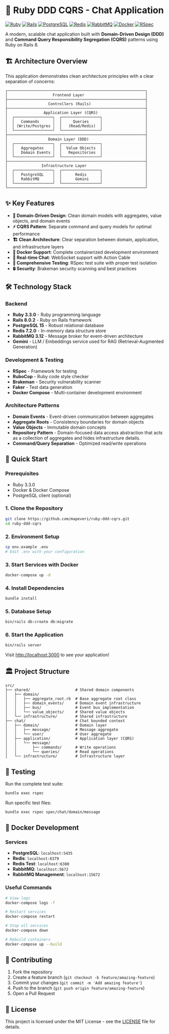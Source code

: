 # 🚀 Ruby DDD CQRS - Chat Application

[![Ruby](https://img.shields.io/badge/Ruby-3.3.0-red.svg)](https://www.ruby-lang.org/)
[![Rails](https://img.shields.io/badge/Rails-8.0.2-red.svg)](https://rubyonrails.org/)
[![PostgreSQL](https://img.shields.io/badge/PostgreSQL-15-blue.svg)](https://www.postgresql.org/)
[![Redis](https://img.shields.io/badge/Redis-7.2.0-red.svg)](https://redis.io/)
[![RabbitMQ](https://img.shields.io/badge/RabbitMQ-3.12-green.svg)](https://www.rabbitmq.com/)
[![Docker](https://img.shields.io/badge/Docker-✓-blue.svg)](https://www.docker.com/)
[![RSpec](https://img.shields.io/badge/RSpec-✓-green.svg)](https://rspec.info/)

A modern, scalable chat application built with **Domain-Driven Design (DDD)** and **Command Query Responsibility Segregation (CQRS)** patterns using Ruby on Rails 8.

## 🏗️ Architecture Overview

This application demonstrates clean architecture principles with a clear separation of concerns:

```
┌─────────────────────────────────────────────────────────────┐
│                    Frontend Layer                           │
├─────────────────────────────────────────────────────────────┤
│                  Controllers (Rails)                        │
├─────────────────────────────────────────────────────────────┤
│                Application Layer (CQRS)                     │
│  ┌─────────────────┐  ┌─────────────────┐                   │
│  │   Commands      │  │     Queries     │                   │
│  │ (Write/Postgres │  │   (Read/Redis)  │                   │
│  └─────────────────┘  └─────────────────┘                   │
├─────────────────────────────────────────────────────────────┤
│                  Domain Layer (DDD)                         │
│  ┌─────────────────┐  ┌─────────────────┐                   │
│  │   Aggregates    │  │  Value Objects  │                   │
│  │   Domain Events │  │   Repositories  │                   │
│  └─────────────────┘  └─────────────────┘                   │
├─────────────────────────────────────────────────────────────┤
│               Infrastructure Layer                          │
│  ┌─────────────────┐  ┌─────────────────┐                   │
│  │   PostgreSQL    │  │      Redis      │                   │
│  │   RabbitMQ      │  │      Gemini     │                   │
│  └─────────────────┘  └─────────────────┘                   │
└─────────────────────────────────────────────────────────────┘
```

## ✨ Key Features

- **🎯 Domain-Driven Design**: Clean domain models with aggregates, value objects, and domain events
- **⚡ CQRS Pattern**: Separate command and query models for optimal performance
- **🏗️ Clean Architecture**: Clear separation between domain, application, and infrastructure layers
- **🐳 Docker Support**: Complete containerized development environment
- **📱 Real-time Chat**: WebSocket support with Action Cable
- **🧪 Comprehensive Testing**: RSpec test suite with proper test isolation
- **🔒 Security**: Brakeman security scanning and best practices

## 🛠️ Technology Stack

### Backend
- **Ruby 3.3.0** - Ruby programming language
- **Rails 8.0.2** - Ruby on Rails framework
- **PostgreSQL 15** - Robust relational database
- **Redis 7.2.0** - In-memory data structure store
- **RabbitMQ 3.12** - Message broker for event-driven architecture
- **Gemini** - LLM / Embeddings service used for RAG (Retrieval-Augmented Generation)

### Development & Testing
- **RSpec** - Framework for testing
- **RuboCop** - Ruby code style checker
- **Brakeman** - Security vulnerability scanner
- **Faker** - Test data generation
- **Docker Compose** - Multi-container development environment

### Architecture Patterns
- **Domain Events** - Event-driven communication between aggregates
- **Aggregate Roots** - Consistency boundaries for domain objects
- **Value Objects** - Immutable domain concepts
- **Repository Pattern** - Domain-focused data access abstraction that acts as a collection of aggregates and hides infrastructure details.
- **Command/Query Separation** - Optimized read/write operations

## 🚀 Quick Start

### Prerequisites
- Ruby 3.3.0
- Docker & Docker Compose
- PostgreSQL client (optional)

### 1. Clone the Repository
```bash
git clone https://github.com/mapeveri/ruby-ddd-cqrs.git
cd ruby-ddd-cqrs
```

### 2. Environment Setup
```bash
cp env.example .env
# Edit .env with your configuration
```

### 3. Start Services with Docker
```bash
docker-compose up -d
```

### 4. Install Dependencies
```bash
bundle install
```

### 5. Database Setup
```bash
bin/rails db:create db:migrate
```

### 6. Start the Application
```bash
bin/rails server
```

Visit [http://localhost:3000](http://localhost:3000) to see your application!

## 🏛️ Project Structure

```
src/
├── shared/                    # Shared domain components
│   ├── domain/
│   │   ├── aggregate_root.rb  # Base aggregate root class
│   │   ├── domain_events/     # Domain event infrastructure
│   │   ├── bus/               # Event bus implementation
│   │   └── value_objects/     # Shared value objects
│   └── infrastructure/        # Shared infrastructure
├── chat/                      # Chat bounded context
│   ├── domain/                # Domain layer
│   │   ├── message/           # Message aggregate
│   │   └── user/              # User aggregate
│   ├── application/           # Application layer (CQRS)
│   │   └── message/
│   │       ├── commands/      # Write operations
│   │       └── queries/       # Read operations
│   └── infrastructure/        # Infrastructure layer
```

## 🧪 Testing

Run the complete test suite:
```bash
bundle exec rspec
```

Run specific test files:
```bash
bundle exec rspec spec/chat/domain/message
```

## 🐳 Docker Development

### Services
- **PostgreSQL**: `localhost:5435`
- **Redis**: `localhost:6379`
- **Redis Test**: `localhost:6380`
- **RabbitMQ**: `localhost:5672`
- **RabbitMQ Management**: `localhost:15672`

### Useful Commands
```bash
# View logs
docker-compose logs -f

# Restart services
docker-compose restart

# Stop all services
docker-compose down

# Rebuild containers
docker-compose up --build
```

## 🤝 Contributing

1. Fork the repository
2. Create a feature branch (`git checkout -b feature/amazing-feature`)
3. Commit your changes (`git commit -m 'Add amazing feature'`)
4. Push to the branch (`git push origin feature/amazing-feature`)
5. Open a Pull Request

## 📄 License

This project is licensed under the MIT License - see the [LICENSE](LICENSE) file for details.
